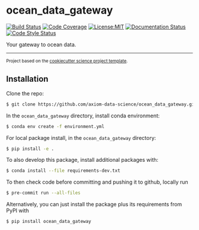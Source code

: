 ocean_data_gateway
==============================
[![Build Status](https://img.shields.io/github/workflow/status/axiom-data-science/ocean_data_gateway/Tests?logo=github&style=for-the-badge)](https://github.com/axiom-data-science/ocean_data_gateway/actions)
[![Code Coverage](https://img.shields.io/codecov/c/github/axiom-data-science/ocean_data_gateway.svg?style=for-the-badge)](https://codecov.io/gh/axiom-data-science/ocean_data_gateway)
[![License:MIT](https://img.shields.io/badge/License-MIT-green.svg?style=for-the-badge)](https://opensource.org/licenses/MIT)
[![Documentation Status](https://img.shields.io/readthedocs/ocean_data_gateway/latest.svg?style=for-the-badge)](https://ocean_data_gateway.readthedocs.io/en/latest/?badge=latest)
[![Code Style Status](https://img.shields.io/github/workflow/status/axiom-data-science/ocean_data_gateway/linting%20with%20pre-commit?label=Code%20Style&style=for-the-badge)](https://github.com/axiom-data-science/ocean_data_gateway/actions)


Your gateway to ocean data.

--------

<p><small>Project based on the <a target="_blank" href="https://github.com/jbusecke/cookiecutter-science-project">cookiecutter science project template</a>.</small></p>


## Installation

Clone the repo:
``` bash
$ git clone https://github.com/axiom-data-science/ocean_data_gateway.git
```

In the `ocean_data_gateway` directory, install conda environment:
``` bash
$ conda env create -f environment.yml
```

For local package install, in the `ocean_data_gateway` directory:
``` bash
$ pip install -e .
```

To also develop this package, install additional packages with:
``` bash
$ conda install --file requirements-dev.txt
```

To then check code before committing and pushing it to github, locally run
``` bash
$ pre-commit run --all-files
```

Alternatively, you can just install the package plus its requirements from PyPI with
``` bash
$ pip install ocean_data_gateway
```
